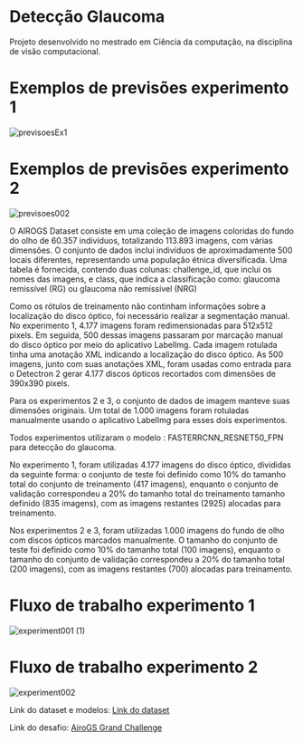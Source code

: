 # Detecção Glaucoma

Projeto desenvolvido no mestrado em Ciência da computação, na disciplina de visão computacional. 

# Exemplos de previsões experimento 1


![previsoesEx1](https://github.com/Noirane/glaucoma/assets/79718537/e1055008-ff93-47b0-9ec9-327315c08450)


# Exemplos de previsões experimento 2


![previsoes002](https://github.com/Noirane/glaucoma/assets/79718537/3801b96d-b228-4a7a-a7d8-9aab7ffb64ff)


O AIROGS Dataset consiste em uma coleção de imagens coloridas do fundo do olho de 60.357 indivíduos, totalizando 113.893 imagens, com várias dimensões. O conjunto de dados inclui indivíduos de aproximadamente 500 locais diferentes, representando uma população étnica diversificada. Uma tabela é fornecida, contendo duas colunas: challenge\_id, que inclui os nomes das imagens, e class, que indica a classificação como: glaucoma remissível (RG) ou glaucoma não remissível (NRG)

Como os rótulos de treinamento não continham informações sobre a localização do disco óptico, foi necessário realizar a segmentação manual. No experimento 1, 4.177 imagens foram redimensionadas para 512x512 pixels. Em seguida, 500 dessas imagens passaram por marcação manual do disco óptico por meio do aplicativo LabelImg. Cada imagem rotulada tinha uma anotação XML indicando a localização do disco óptico. As 500 imagens, junto com suas anotações XML, foram usadas como entrada para o Detectron 2 gerar 4.177 discos ópticos recortados com dimensões de 390x390 pixels. 

Para os experimentos 2 e 3, o conjunto de dados de imagem manteve suas dimensões originais. Um total de 1.000 imagens foram rotuladas manualmente usando o aplicativo LabelImg para esses dois experimentos.

Todos experimentos utilizaram o modelo : FASTERRCNN_RESNET50_FPN para detecção do glaucoma. 

No experimento 1, foram utilizadas 4.177 imagens do disco óptico, divididas da seguinte forma: o conjunto de teste foi definido como 10% do tamanho total do conjunto de treinamento (417 imagens), enquanto o conjunto de validação correspondeu a 20% do tamanho total do treinamento tamanho definido (835 imagens), com as imagens restantes (2925) alocadas para treinamento.

Nos experimentos 2 e 3, foram utilizadas 1.000 imagens do fundo de olho com discos ópticos marcados manualmente. O tamanho do conjunto de teste foi definido como 10% do tamanho total (100 imagens), enquanto o tamanho do conjunto de validação correspondeu a 20% do tamanho total (200 imagens), com as imagens restantes (700) alocadas para treinamento.



# Fluxo de trabalho experimento 1

![experiment001 (1)](https://github.com/Noirane/glaucoma/assets/79718537/51b1f0d4-cbb3-4428-90fb-f5b91f0976ff)



# Fluxo de trabalho experimento 2 


![experiment002](https://github.com/Noirane/glaucoma/assets/79718537/2eceeb65-58a5-4575-8a71-7cb0b7efb366)









Link do dataset e modelos: [Link do dataset](https://drive.google.com/drive/folders/1B_1S1wijMYmG6nOoYVT9eSL46qUloaiC?usp=sharing/)

Link do desafio: [AiroGS Grand Challenge](https://airogs.grand-challenge.org/)

